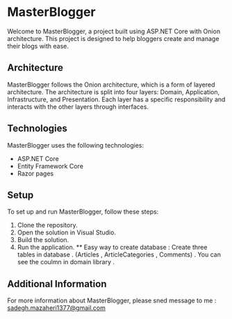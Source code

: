 # MasterBlogger

Welcome to MasterBlogger, a project built using ASP.NET Core with Onion architecture. This project is designed to help bloggers create and manage their blogs with ease.

## Architecture

MasterBlogger follows the Onion architecture, which is a form of layered architecture. The architecture is split into four layers: Domain, Application, Infrastructure, and Presentation. Each layer has a specific responsibility and interacts with the other layers through interfaces.

## Technologies

MasterBlogger uses the following technologies:

- ASP.NET Core
- Entity Framework Core
- Razor pages

## Setup

To set up and run MasterBlogger, follow these steps:

1. Clone the repository.
2. Open the solution in Visual Studio.
3. Build the solution.
4. Run the application.
** Easy way to create database : Create three tables in database . (Articles , ArticleCategories , Comments) . You can see the coulmn in domain library .
## Additional Information

For more information about MasterBlogger, please sned message to me : sadegh.mazaheri1377@gmail.com
